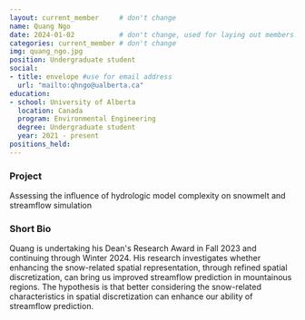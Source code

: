 ```yaml
---
layout: current_member     # don't change
name: Quang Ngo
date: 2024-01-02           # don't change, used for laying out members. 
categories: current_member # don't change
img: quang_ngo.jpg
position: Undergraduate student
social:
- title: envelope #use for email address
  url: "mailto:qhngo@ualberta.ca"
education:
- school: University of Alberta
  location: Canada
  program: Environmental Engineering
  degree: Undergraduate student
  year: 2021 - present
positions_held:
---
```


### Project
Assessing the influence of hydrologic model complexity on snowmelt and streamflow simulation

### Short Bio
Quang is undertaking his Dean's Research Award in Fall 2023 and continuing through Winter 2024. His research investigates whether enhancing the snow-related spatial representation, through refined spatial discretization, can bring us improved streamflow prediction in mountainous regions. The hypothesis is that better considering the snow-related characteristics in spatial discretization can enhance our ability of streamflow prediction.
